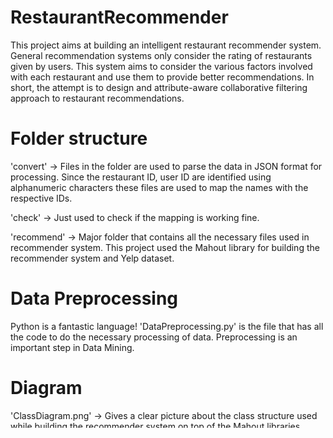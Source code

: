 RestaurantRecommender
=====================

This project aims at building an intelligent restaurant recommender system. General recommendation systems only consider the rating of restaurants given by users. This system aims to consider the various factors involved with each restaurant and use them to provide better recommendations. In short, the attempt is to design and attribute-aware collaborative filtering approach to restaurant recommendations.

Folder structure
================

'convert' -> Files in the folder are used to parse the data in JSON format for processing. Since the restaurant ID, user ID are identified using alphanumeric characters these files are used to map the names with the respective IDs.

'check' -> Just used to check if the mapping is working fine.

'recommend' -> Major folder that contains all the necessary files used in recommender system. This project used the Mahout library for building the recommender system and Yelp dataset.

Data Preprocessing
==================

Python is a fantastic language! 'DataPreprocessing.py' is the file that has all the code to do the necessary processing of data. Preprocessing is an important step in Data Mining.

Diagram
=======

'ClassDiagram.png' -> Gives a clear picture about the class structure used while building the recommender system on top of the Mahout libraries.

Dataset
=======

A big thanks to "Yelp" for providing the data set for my evaluation. 'SampleData.txt' shows some sample data. The data is in JSON format which can then be converted into our format of choice(I chose csv). The dataset is made up of many objects - I specifically used 3 of them: Business objects(containing restaurant information), User objects, Review objects
For a detailed explanation: https://www.yelp.com/academic_dataset
